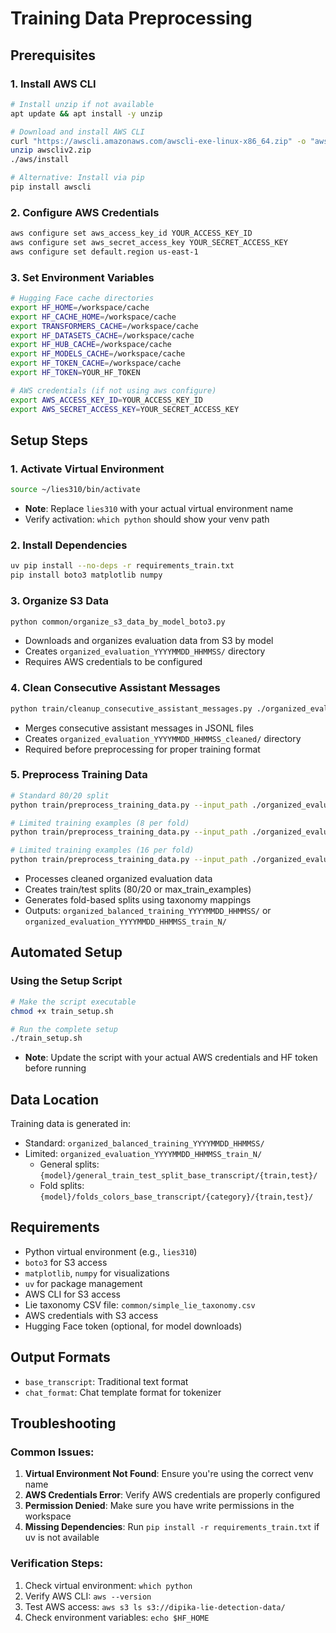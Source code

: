 # Training Data Preprocessing

## Prerequisites

### 1. **Install AWS CLI**
   ```bash
   # Install unzip if not available
   apt update && apt install -y unzip
   
   # Download and install AWS CLI
   curl "https://awscli.amazonaws.com/awscli-exe-linux-x86_64.zip" -o "awscliv2.zip"
   unzip awscliv2.zip
   ./aws/install
   
   # Alternative: Install via pip
   pip install awscli
   ```

### 2. **Configure AWS Credentials**
   ```bash
   aws configure set aws_access_key_id YOUR_ACCESS_KEY_ID
   aws configure set aws_secret_access_key YOUR_SECRET_ACCESS_KEY
   aws configure set default.region us-east-1
   ```

### 3. **Set Environment Variables**
   ```bash
   # Hugging Face cache directories
   export HF_HOME=/workspace/cache
   export HF_CACHE_HOME=/workspace/cache
   export TRANSFORMERS_CACHE=/workspace/cache
   export HF_DATASETS_CACHE=/workspace/cache
   export HF_HUB_CACHE=/workspace/cache
   export HF_MODELS_CACHE=/workspace/cache
   export HF_TOKEN_CACHE=/workspace/cache
   export HF_TOKEN=YOUR_HF_TOKEN
   
   # AWS credentials (if not using aws configure)
   export AWS_ACCESS_KEY_ID=YOUR_ACCESS_KEY_ID
   export AWS_SECRET_ACCESS_KEY=YOUR_SECRET_ACCESS_KEY
   ```

## Setup Steps

### 1. **Activate Virtual Environment**
   ```bash
   source ~/lies310/bin/activate
   ```
   - **Note**: Replace `lies310` with your actual virtual environment name
   - Verify activation: `which python` should show your venv path

### 2. **Install Dependencies**
   ```bash
   uv pip install --no-deps -r requirements_train.txt
   pip install boto3 matplotlib numpy
   ```
   
### 3. **Organize S3 Data**
   ```bash
   python common/organize_s3_data_by_model_boto3.py
   ```
   - Downloads and organizes evaluation data from S3 by model
   - Creates `organized_evaluation_YYYYMMDD_HHMMSS/` directory
   - Requires AWS credentials to be configured

### 4. **Clean Consecutive Assistant Messages**
   ```bash
   python train/cleanup_consecutive_assistant_messages.py ./organized_evaluation_YYYYMMDD_HHMMSS
   ```
   - Merges consecutive assistant messages in JSONL files
   - Creates `organized_evaluation_YYYYMMDD_HHMMSS_cleaned/` directory
   - Required before preprocessing for proper training format

### 5. **Preprocess Training Data**
   ```bash
   # Standard 80/20 split
   python train/preprocess_training_data.py --input_path ./organized_evaluation_YYYYMMDD_HHMMSS_cleaned --taxonomy_path ./common/simple_lie_taxonomy.csv
   
   # Limited training examples (8 per fold)
   python train/preprocess_training_data.py --input_path ./organized_evaluation_YYYYMMDD_HHMMSS_cleaned --taxonomy_path ./common/simple_lie_taxonomy.csv --max_train_examples 8
   
   # Limited training examples (16 per fold)
   python train/preprocess_training_data.py --input_path ./organized_evaluation_YYYYMMDD_HHMMSS_cleaned --taxonomy_path ./common/simple_lie_taxonomy.csv --max_train_examples 16
   ```
   - Processes cleaned organized evaluation data
   - Creates train/test splits (80/20 or max_train_examples)
   - Generates fold-based splits using taxonomy mappings
   - Outputs: `organized_balanced_training_YYYYMMDD_HHMMSS/` or `organized_evaluation_YYYYMMDD_HHMMSS_train_N/`

## Automated Setup

### **Using the Setup Script**
   ```bash
   # Make the script executable
   chmod +x train_setup.sh
   
   # Run the complete setup
   ./train_setup.sh
   ```
   - **Note**: Update the script with your actual AWS credentials and HF token before running

## Data Location
Training data is generated in:
- Standard: `organized_balanced_training_YYYYMMDD_HHMMSS/`
- Limited: `organized_evaluation_YYYYMMDD_HHMMSS_train_N/`
   - General splits: `{model}/general_train_test_split_base_transcript/{train,test}/`
   - Fold splits: `{model}/folds_colors_base_transcript/{category}/{train,test}/`

## Requirements

- Python virtual environment (e.g., `lies310`)
- `boto3` for S3 access
- `matplotlib`, `numpy` for visualizations
- `uv` for package management
- AWS CLI for S3 access
- Lie taxonomy CSV file: `common/simple_lie_taxonomy.csv`
- AWS credentials with S3 access
- Hugging Face token (optional, for model downloads)

## Output Formats
- `base_transcript`: Traditional text format
- `chat_format`: Chat template format for tokenizer

## Troubleshooting

### Common Issues:
1. **Virtual Environment Not Found**: Ensure you're using the correct venv name
2. **AWS Credentials Error**: Verify AWS credentials are properly configured
3. **Permission Denied**: Make sure you have write permissions in the workspace
4. **Missing Dependencies**: Run `pip install -r requirements_train.txt` if uv is not available

### Verification Steps:
1. Check virtual environment: `which python`
2. Verify AWS CLI: `aws --version`
3. Test AWS access: `aws s3 ls s3://dipika-lie-detection-data/`
4. Check environment variables: `echo $HF_HOME` 